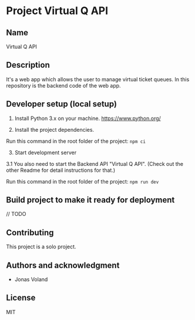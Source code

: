 # Project Virtual Q API

## Name
Virtual Q API

## Description
It's a web app which allows the user to manage virtual ticket queues.
In this repository is the backend code of the web app.


## Developer setup (local setup)

1. Install Python 3.x on your machine. https://www.python.org/

2. Install the project dependencies.

Run this command in the root folder of the project:
`npm ci`

3. Start development server

3.1 You also need to start the Backend API "Virtual Q API". (Check out the other Readme for detail instructions for that.)

Run this command in the root folder of the project:
`npm run dev`

## Build project to make it ready for deployment

// TODO

## Contributing
This project is a solo project.

## Authors and acknowledgment
- Jonas Voland

## License
MIT
